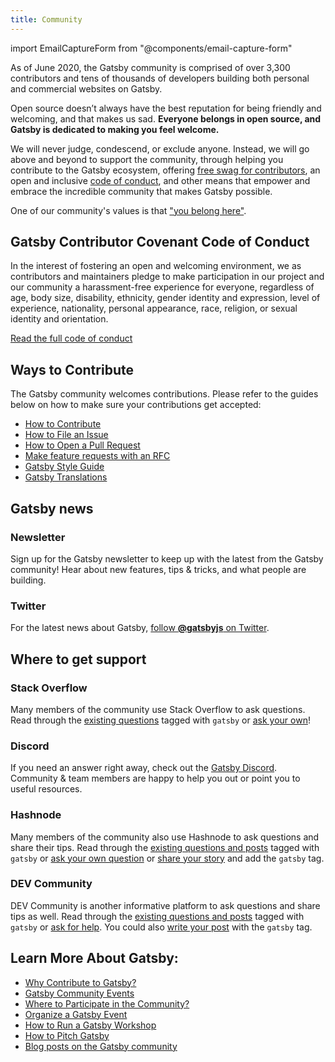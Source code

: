 ```yaml
---
title: Community
---
```


import EmailCaptureForm from "@components/email-capture-form"

As of June 2020, the Gatsby community is comprised of over 3,300 contributors and tens of thousands of developers building both personal and commercial websites on Gatsby.

Open source doesn’t always have the best reputation for being friendly and welcoming, and that makes us sad. **Everyone belongs in open source, and Gatsby is dedicated to making you feel welcome.**

We will never judge, condescend, or exclude anyone. Instead, we will go above and beyond to support the community, through helping you contribute to the Gatsby ecosystem, offering [free swag for contributors](https://gatsby.dev/swag), an open and inclusive [code of conduct](/contributing/code-of-conduct/), and other means that empower and embrace the incredible community that makes Gatsby possible.

One of our community's values is that ["you belong here"](/blog/2018-09-07-gatsby-values/#you-belong-here).

## Gatsby Contributor Covenant Code of Conduct

In the interest of fostering an open and welcoming environment, we as
contributors and maintainers pledge to make participation in our project and
our community a harassment-free experience for everyone, regardless of age, body
size, disability, ethnicity, gender identity and expression, level of
experience, nationality, personal appearance, race, religion, or sexual identity
and orientation.

[Read the full code of conduct](/contributing/code-of-conduct/)

## Ways to Contribute

The Gatsby community welcomes contributions. Please refer to the guides below on how to make sure your contributions get accepted:

- [How to Contribute](/contributing/how-to-contribute/)
- [How to File an Issue](/contributing/how-to-file-an-issue/)
- [How to Open a Pull Request](/contributing/how-to-open-a-pull-request/)
- [Make feature requests with an RFC](/blog/2018-04-06-introducing-gatsby-rfc-process/)
- [Gatsby Style Guide](/contributing/gatsby-style-guide/)
- [Gatsby Translations](/contributing/gatsby-docs-translation-guide/)

## Gatsby news

### Newsletter

Sign up for the Gatsby newsletter to keep up with the latest from the Gatsby community! Hear about new features, tips & tricks, and what people are building.

<EmailCaptureForm signupMessage="Want to keep up with the latest tips &amp; tricks? Subscribe to our newsletter!" />

### Twitter

For the latest news about Gatsby,
[follow **@gatsbyjs** on Twitter](https://twitter.com/gatsbyjs).

## Where to get support

### Stack Overflow

Many members of the community use Stack Overflow to ask questions. Read through
the [existing questions](http://stackoverflow.com/questions/tagged/gatsby)
tagged with `gatsby` or
[ask your own](https://stackoverflow.com/questions/ask?tags=gatsby)!

### Discord

If you need an answer right away, check out the
[Gatsby Discord](https://gatsby.dev/discord). Community & team members are happy to help you out or point you to
useful resources.

### Hashnode

Many members of the community also use Hashnode to ask questions and share their tips. Read through
the [existing questions and posts](https://hashnode.com/n/gatsby)
tagged with `gatsby` or
[ask your own question](https://hashnode.com/create/question) or [share your story](https://hashnode.com/create/story) and add the `gatsby` tag.

### DEV Community

DEV Community is another informative platform to ask questions and share tips as well. Read through
the [existing questions and posts](https://dev.to/t/gatsby)
tagged with `gatsby` or
[ask for help](https://dev.to/new/help). You could also [write your post](https://dev.to/new/gatsby) with the `gatsby` tag.

## Learn More About Gatsby:

- [Why Contribute to Gatsby?](/contributing/why-contribute-to-gatsby/)
- [Gatsby Community Events](/contributing/events/)
- [Where to Participate in the Community?](/contributing/where-to-participate/)
- [Organize a Gatsby Event](/contributing/organize-a-gatsby-event/)
- [How to Run a Gatsby Workshop](/contributing/how-to-run-a-gatsby-workshop/)
- [How to Pitch Gatsby](/contributing/how-to-pitch-gatsby/)
- [Blog posts on the Gatsby community](/blog/tags/community/)
